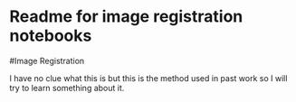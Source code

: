 # Readme for image registration notebooks

#Image Registration

I have no clue what this is but this is the method used in past work so I will try to learn something about it.

